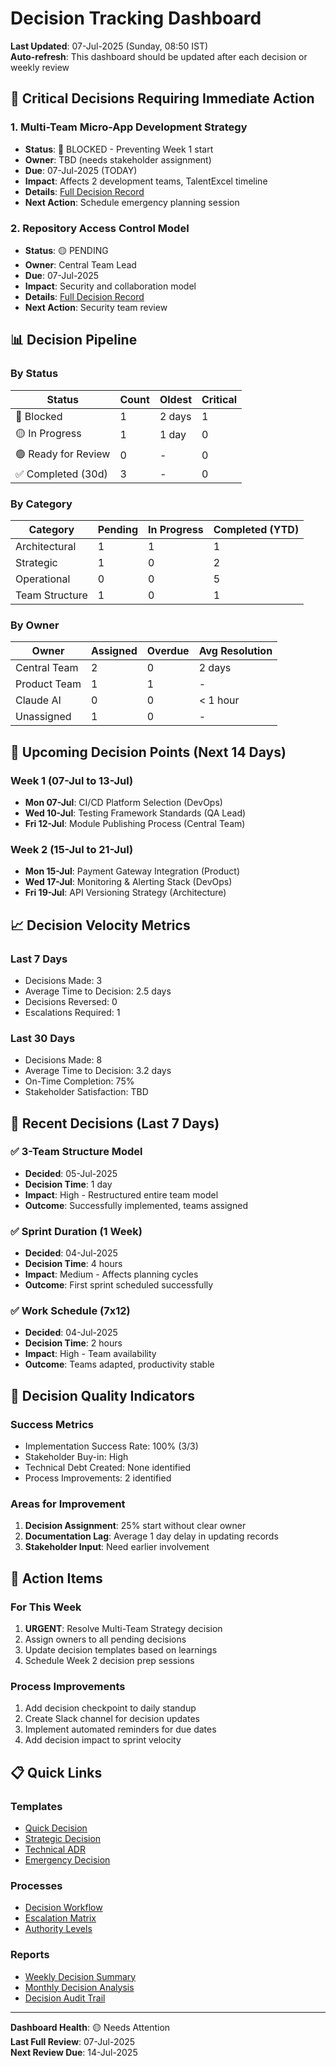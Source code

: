 # Decision Tracking Dashboard

**Last Updated**: 07-Jul-2025 (Sunday, 08:50 IST)  
**Auto-refresh**: This dashboard should be updated after each decision or weekly review

## 🚨 Critical Decisions Requiring Immediate Action

### 1. Multi-Team Micro-App Development Strategy

- **Status**: 🔴 BLOCKED - Preventing Week 1 start
- **Owner**: TBD (needs stakeholder assignment)
- **Due**: 07-Jul-2025 (TODAY)
- **Impact**: Affects 2 development teams, TalentExcel timeline
- **Details**: [Full Decision Record](pending/multi-team-strategy.md)
- **Next Action**: Schedule emergency planning session

### 2. Repository Access Control Model

- **Status**: 🟡 PENDING
- **Owner**: Central Team Lead
- **Due**: 07-Jul-2025
- **Impact**: Security and collaboration model
- **Details**: [Full Decision Record](pending/repository-access.md)
- **Next Action**: Security team review

## 📊 Decision Pipeline

### By Status

| Status              | Count | Oldest | Critical |
| ------------------- | ----- | ------ | -------- |
| 🔴 Blocked          | 1     | 2 days | 1        |
| 🟡 In Progress      | 1     | 1 day  | 0        |
| 🟢 Ready for Review | 0     | -      | 0        |
| ✅ Completed (30d)  | 3     | -      | 0        |

### By Category

| Category       | Pending | In Progress | Completed (YTD) |
| -------------- | ------- | ----------- | --------------- |
| Architectural  | 1       | 1           | 1               |
| Strategic      | 1       | 0           | 2               |
| Operational    | 0       | 0           | 5               |
| Team Structure | 1       | 0           | 1               |

### By Owner

| Owner        | Assigned | Overdue | Avg Resolution |
| ------------ | -------- | ------- | -------------- |
| Central Team | 2        | 0       | 2 days         |
| Product Team | 1        | 1       | -              |
| Claude AI    | 0        | 0       | < 1 hour       |
| Unassigned   | 1        | 0       | -              |

## 📅 Upcoming Decision Points (Next 14 Days)

### Week 1 (07-Jul to 13-Jul)

- **Mon 07-Jul**: CI/CD Platform Selection (DevOps)
- **Wed 10-Jul**: Testing Framework Standards (QA Lead)
- **Fri 12-Jul**: Module Publishing Process (Central Team)

### Week 2 (15-Jul to 21-Jul)

- **Mon 15-Jul**: Payment Gateway Integration (Product)
- **Wed 17-Jul**: Monitoring & Alerting Stack (DevOps)
- **Fri 19-Jul**: API Versioning Strategy (Architecture)

## 📈 Decision Velocity Metrics

### Last 7 Days

- Decisions Made: 3
- Average Time to Decision: 2.5 days
- Decisions Reversed: 0
- Escalations Required: 1

### Last 30 Days

- Decisions Made: 8
- Average Time to Decision: 3.2 days
- On-Time Completion: 75%
- Stakeholder Satisfaction: TBD

## 🔄 Recent Decisions (Last 7 Days)

### ✅ 3-Team Structure Model

- **Decided**: 05-Jul-2025
- **Decision Time**: 1 day
- **Impact**: High - Restructured entire team model
- **Outcome**: Successfully implemented, teams assigned

### ✅ Sprint Duration (1 Week)

- **Decided**: 04-Jul-2025
- **Decision Time**: 4 hours
- **Impact**: Medium - Affects planning cycles
- **Outcome**: First sprint scheduled successfully

### ✅ Work Schedule (7x12)

- **Decided**: 04-Jul-2025
- **Decision Time**: 2 hours
- **Impact**: High - Team availability
- **Outcome**: Teams adapted, productivity stable

## 🎯 Decision Quality Indicators

### Success Metrics

- Implementation Success Rate: 100% (3/3)
- Stakeholder Buy-in: High
- Technical Debt Created: None identified
- Process Improvements: 2 identified

### Areas for Improvement

1. **Decision Assignment**: 25% start without clear owner
2. **Documentation Lag**: Average 1 day delay in updating records
3. **Stakeholder Input**: Need earlier involvement

## 🚀 Action Items

### For This Week

1. **URGENT**: Resolve Multi-Team Strategy decision
2. Assign owners to all pending decisions
3. Update decision templates based on learnings
4. Schedule Week 2 decision prep sessions

### Process Improvements

1. Add decision checkpoint to daily standup
2. Create Slack channel for decision updates
3. Implement automated reminders for due dates
4. Add decision impact to sprint velocity

## 📋 Quick Links

### Templates

- [Quick Decision](templates/quick-decision.md)
- [Strategic Decision](templates/strategic-decision.md)
- [Technical ADR](templates/technical-adr.md)
- [Emergency Decision](templates/emergency-decision.md)

### Processes

- [Decision Workflow](README.md#-decision-workflow)
- [Escalation Matrix](../teams/central-team/escalation-guide.md)
- [Authority Levels](templates/central-team-guide.md)

### Reports

- [Weekly Decision Summary](reports/weekly/)
- [Monthly Decision Analysis](reports/monthly/)
- [Decision Audit Trail](audit-trail.md)

---

**Dashboard Health**: 🟡 Needs Attention  
**Last Full Review**: 07-Jul-2025  
**Next Review Due**: 14-Jul-2025
